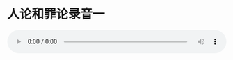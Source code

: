 # 人论和罪论录音一

<audio style="width: 100%;" preload="false" controls controlslist="nodownload"><source src="//file.simai.life/audio/mp3/old/27382.mp3" type="audio/mpeg">Your browser does not support the audio element.</audio>


